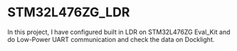 # STM32L476ZG_LDR
In this project, I have configured built in LDR on STM32L476ZG Eval_Kit and do  Low-Power UART communication and check the data on Docklight.  
